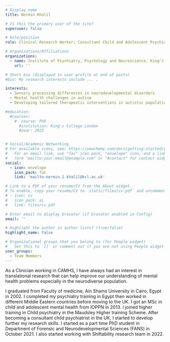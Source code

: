 ```yaml
---
# Display name
title: Nermin Khalil

# Is this the primary user of the site?
superuser: false

# Role/position
role: Clinical Research Worker; Consultant Child and Adolescent Psychiatrist

# Organizations/Affiliations
organizations:
  - name: Institute of Psychiatry, Psychology and Neuroscience, King's College London; South London and Maudsley NHS trust
    url: ''

# Short bio (displayed in user profile at end of posts)
#bio: My research interests include ... .

interests:
  - Sensory processing differences in neurodevelopmental disorders
  - Mental health challenges in autism
  - Developing tailored therapeutic interventions in autistic population

#education:
  #courses:
    #- course: PhD
      #institution: King's College London
      #year: 2023


# Social/Academic Networking
# For available icons, see: https://wowchemy.com/docs/getting-started/page-builder/#icons
#   For an email link, use "fas" icon pack, "envelope" icon, and a link in the
#   form "mailto:your-email@example.com" or "#contact" for contact widget.
social:
  - icon: envelope
    icon_pack: fas
    link: 'mailto:nermin.1.khalil@kcl.ac.uk'

# Link to a PDF of your resume/CV from the About widget.
# To enable, copy your resume/CV to `static/files/cv.pdf` and uncomment the lines below.
# - icon: cv
#   icon_pack: ai
#   link: files/cv.pdf

# Enter email to display Gravatar (if Gravatar enabled in Config)
email: ''

# Highlight the author in author lists? (true/false)
highlight_name: false

# Organizational groups that you belong to (for People widget)
#   Set this to `[]` or comment out if you are not using People widget.
user_groups:
  - Team Members
---
```


As a Clinician working in CAMHS, I have always had an interest in translational research that can help improve our understanding of mental health problems especially in the neurodiverse population. 

I graduated from Faculty of medicine, Ain Shams University in Cairo, Egypt in 2002. I completed my psychiatry training in Egypt then worked in different Middle Eastern countries before moving to the UK. I got an MSc in child and adolescent mental health from IOPPN in 2013. I joined higher training in Child psychiatry in the Maudsley Higher training Scheme. After becoming a consultant child psychiatrist in the UK, I started to develop further my research skills. I started as a part time PhD student in Department of Forensic and Neurodevelopmental Sciences (FANS) in October 2021. I also started working with Shiftability research team in 2022. 

